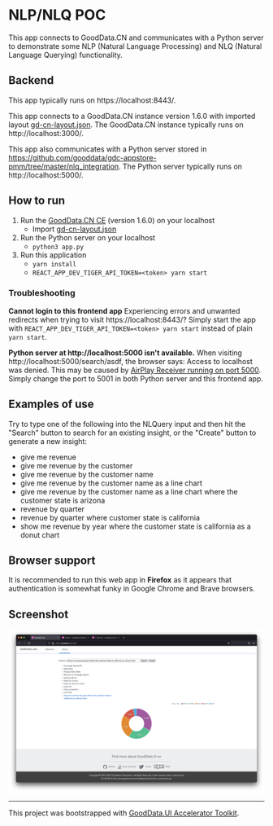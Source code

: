 # NLP/NLQ POC

This app connects to GoodData.CN and communicates with a Python server to demonstrate some NLP (Natural Language Processing) and NLQ (Natural Language Querying) functionality.

## Backend

This app typically runs on https://localhost:8443/.

This app connects to a GoodData.CN instance version 1.6.0 with imported layout [gd-cn-layout.json](gd-cn-layout.json). The GoodData.CN instance typically runs on http://localhost:3000/.

This app also communicates with a Python server stored in https://github.com/gooddata/gdc-appstore-pmm/tree/master/nlq_integration. The Python server typically runs on http://localhost:5000/.

## How to run

1. Run the [GoodData.CN CE](https://www.gooddata.com/developers/cloud-native/) (version 1.6.0) on your localhost
    * Import [gd-cn-layout.json](gd-cn-layout.json)
1. Run the Python server on your localhost
    * `python3 app.py`
1. Run this application
    * `yarn install`
    * `REACT_APP_DEV_TIGER_API_TOKEN=<token> yarn start`

### Troubleshooting

**Cannot login to this frontend app**
Experiencing errors and unwanted redirects when trying to visit https://localhost:8443/? Simply start the app with `REACT_APP_DEV_TIGER_API_TOKEN=<token> yarn start` instead of plain `yarn start`.

**Python server at http://localhost:5000 isn't available.**
When visiting http://localhost:5000/search/asdf, the browser says: Access to localhost was denied. This may be caused by [AirPlay Receiver running on port 5000](https://stackoverflow.com/questions/69818376/localhost5000-unavailable-in-macos-v12-monterey). Simply change the port to 5001 in both Python server and this frontend app.

## Examples of use

Try to type one of the following into the NLQuery input and then hit the "Search" button to search for an existing insight, or the "Create" button to generate a new insight:

* give me revenue
* give me revenue by the customer
* give me revenue by the customer name
* give me revenue by the customer name as a line chart
* give me revenue by the customer name as a line chart where the customer state is arizona
* revenue by quarter
* revenue by quarter where customer state is california
* show me revenue by year where the customer state is california as a donut chart

## Browser support

It is recommended to run this web app in **Firefox** as it appears that authentication is somewhat funky in Google Chrome and Brave browsers.

## Screenshot

![Homepage](./public/homepage.png)

---

This project was bootstrapped with [GoodData.UI Accelerator Toolkit](https://sdk.gooddata.com/gooddata-ui/docs/create_new_application.html).
